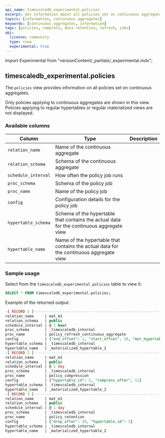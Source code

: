 ```yaml
---
api_name: timescaledb_experimental.policies
excerpt: Get information about all policies set on continuous aggregates
topics: [information, continuous aggregates]
keywords: [continuous aggregates, information]
tags: [policies, compress, data retention, refresh, jobs]
api:
  license: community
  type: view
  experimental: true
---
```


import Experimental from "versionContent/_partials/_experimental.mdx";

<!-- vale Google.Headings = NO -->
<!-- markdownlint-disable-next-line line-length -->
## timescaledb_experimental.policies <tag type="community" content="Community" /><tag type="experimental" content="Experimental" />
<!-- vale Google.Headings = YES -->

The `policies` view provides information on all policies set on continuous
aggregates.

<highlight type="note">
Only policies applying to continuous aggregates are shown in this view. Policies
applying to regular hypertables or regular materialized views are not displayed.
</highlight>

<Experimental />

### Available columns

|Column|Type|Description|
|-|-|-|
|`relation_name`|Name of the continuous aggregate|
|`relation_schema`|Schema of the continuous aggregate|
|`schedule_interval`|How often the policy job runs|
|`proc_schema`|Schema of the policy job|
|`proc_name`|Name of the policy job|
|`config`|Configuration details for the policy job|
|`hypertable_schema`|Schema of the hypertable that contains the actual data for the continuous aggregate view|
|`hypertable_name`|Name of the hypertable that contains the actual data for the continuous aggregate view|

### Sample usage

Select from the `timescaledb_experimental.policies` table to view it:

```sql
SELECT * FROM timescaledb_experimental.policies;
```

Example of the returned output:

```sql
-[ RECORD 1 ]--------------------------------------------------------------------
relation_name     | mat_m1
relation_schema   | public
schedule_interval | @ 1 hour
proc_schema       | _timescaledb_internal
proc_name         | policy_refresh_continuous_aggregate
config            | {"end_offset": 1, "start_offset", 10, "mat_hypertable_id": 2}
hypertable_schema | _timescaledb_internal
hypertable_name   | _materialized_hypertable_2
-[ RECORD 2 ]--------------------------------------------------------------------
relation_name     | mat_m1
relation_schema   | public
schedule_interval | @ 1 day
proc_schema       | _timescaledb_internal
proc_name         | policy_compression
config            | {"hypertable_id": 2, "compress_after", 11}
hypertable_schema | _timescaledb_internal
hypertable_name   | _materialized_hypertable_2
-[ RECORD 3 ]--------------------------------------------------------------------
relation_name     | mat_m1
relation_schema   | public
schedule_interval | @ 1 day
proc_schema       | _timescaledb_internal
proc_name         | policy_retention
config            | {"drop_after": 20, "hypertable_id": 2}
hypertable_schema | _timescaledb_internal
hypertable_name   | _materialized_hypertable_2
```
